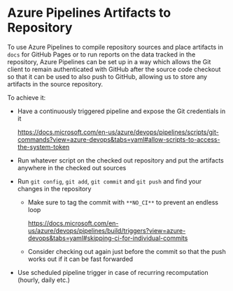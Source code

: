 # Azure Pipelines Artifacts to Repository

To use Azure Pipelines to compile repository sources and place artifacts in `docs` for GitHub Pages or to run reports on the data
tracked in the repository, Azure Pipelines can be set up in a way which allows the Git client to remain authenticated with GitHub
after the source code checkout so that it can be used to also push to GitHub, allowing us to store any artifacts in the source
repository.

To achieve it:

- Have a continuously triggered pipeline and expose the Git credentials in it
  
  https://docs.microsoft.com/en-us/azure/devops/pipelines/scripts/git-commands?view=azure-devops&tabs=yaml#allow-scripts-to-access-the-system-token

- Run whatever script on the checked out repository and put the artifacts anywhere in the checked out sources

- Run `git config`, `git add`, `git commit` and `git push` and find your changes in the repository

  - Make sure to tag the commit with `**NO_CI**` to prevent an endless loop
    
    https://docs.microsoft.com/en-us/azure/devops/pipelines/build/triggers?view=azure-devops&tabs=yaml#skipping-ci-for-individual-commits
    
  - Consider checking out again just before the commit so that the push works out if it can be fast forwarded

- Use scheduled pipeline trigger in case of recurring recomputation (hourly, daily etc.)
